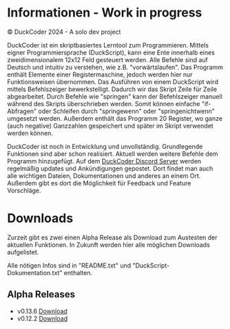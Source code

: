 # Informationen - Work in progress
© DuckCoder 2024 - A solo dev project

DuckCoder ist ein skriptbasiertes Lerntool zum Programmieren. Mittels eigner Programmiersprache (DuckScript), kann eine Ente innerhalb eines zweidimensionalem 12x12 Feld gesteuert werden. Alle Befehle sind auf Deutsch und intuitiv zu verstehen, wie z.B. "vorwärtslaufen".
Das Programm enthält Elemente einer Registermaschine, jedoch werden hier nur Funktionsweisen übernommen. Das Ausführen von einem DuckScript wird mittels Befehlszeiger bewerkstelligt. Dadurch wir das Skript Zeile für Zeile abgearbeitet. Durch Befehle wie "springen" kann der Befehlszeiger manuell während des Skripts überschrieben werden.
Somit können einfache "if-Abfragen" oder Schleifen durch "springewenn" oder "springenichtwenn" umgesetzt werden.
Außerdem enthält das Programm 20 Register, wo ganze (auch negative) Ganzzahlen gespeichert und später im Skript verwendet werden können.

DuckCoder ist noch in Entwicklung und unvollständig. Grundlegende Funktionen sind aber schon realisiert. Aktuell werden weitere Befehle dem Programm hinzugefügt.
Auf dem [DuckCoder Discord Server](https://discord.gg/8bjtfwsBxH) werden regelmäßig updates und Ankündigungen gepostet. Dort findet man auch alle wichtigen Dateien, Dokumentationen und anderes an einem Ort.
Außerdem gibt es dort die Möglichkeit für Feedback und Feature Vorschläge.

# Downloads
Zurzeit gibt es zwei einen Alpha Release als Download zum Austesten der aktuellen Funktionen.
In Zukunft werden hier alle möglichen Downloads aufgelistet.

Alle nötigen Infos sind in "README.txt" und "DuckScript-Dokumentation.txt" enthalten.

## Alpha Releases
- v0.13.6 [Download](https://www.dropbox.com/scl/fi/24lp6vdx90y148a13yzj3/ALPHA-Release-v0-13-6.zip?rlkey=irh41n6xal9ar2wam024nyueb&dl=0)
- v0.12.2 [Download](https://www.dropbox.com/scl/fi/xb50elfynvfjj36fidt6j/ALPHA-Release-v0-12-2.zip?rlkey=k37lgtw4jjj5glwrsr15n63bf&dl=0)
